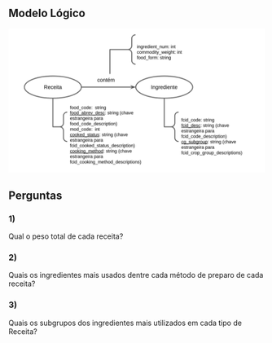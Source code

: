 ## Modelo Lógico

![Modelo Lógico](./img/lab_atualizado.png)

## Perguntas

### 1)

Qual o peso total de cada receita?

### 2)

Quais os ingredientes mais usados dentre cada método de preparo de cada receita?

### 3)

Quais os subgrupos dos ingredientes mais utilizados em cada tipo de Receita?
